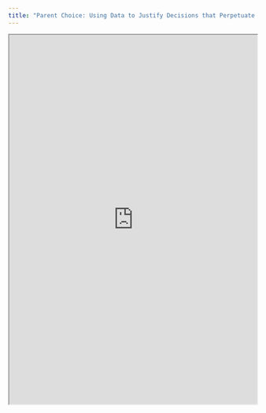```yaml
---
title: "Parent Choice: Using Data to Justify Decisions that Perpetuate Segregation?"
---
```




<iframe height="750" width="100%" src="https://ewelton.github.io/ktest/wiki.html#Parent%20Choice:%20Using%20Data%20to%20Justify%20Decisions%20that%20Perpetuate%20Segregation?"></iframe>
